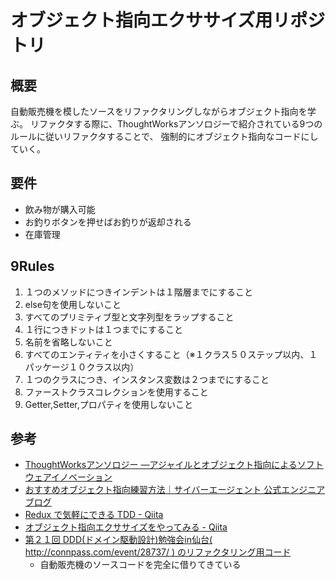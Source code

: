 # オブジェクト指向エクササイズ用リポジトリ

## 概要
自動販売機を模したソースをリファクタリングしながらオブジェクト指向を学ぶ。
リファクタする際に、ThoughtWorksアンソロジーで紹介されている9つのルールに従いリファクタすることで、
強制的にオブジェクト指向なコードにしていく。

## 要件
* 飲み物が購入可能
* お釣りボタンを押せばお釣りが返却される
* 在庫管理

## 9Rules
1. １つのメソッドにつきインデントは１階層までにすること
1. else句を使用しないこと
1. すべてのプリミティブ型と文字列型をラップすること
1. １行につきドットは１つまでにすること
1. 名前を省略しないこと
1. すべてのエンティティを小さくすること（※１クラス５０ステップ以内、１パッケージ１０クラス以内）
1. １つのクラスにつき、インスタンス変数は２つまでにすること
1. ファーストクラスコレクションを使用すること
1. Getter,Setter,プロパティを使用しないこと

## 参考
* [ThoughtWorksアンソロジー ―アジャイルとオブジェクト指向によるソフトウェアイノベーション](https://www.amazon.co.jp/ThoughtWorks%E3%82%A2%E3%83%B3%E3%82%BD%E3%83%AD%E3%82%B8%E3%83%BC-%E2%80%95%E3%82%A2%E3%82%B8%E3%83%A3%E3%82%A4%E3%83%AB%E3%81%A8%E3%82%AA%E3%83%96%E3%82%B8%E3%82%A7%E3%82%AF%E3%83%88%E6%8C%87%E5%90%91%E3%81%AB%E3%82%88%E3%82%8B%E3%82%BD%E3%83%95%E3%83%88%E3%82%A6%E3%82%A7%E3%82%A2%E3%82%A4%E3%83%8E%E3%83%99%E3%83%BC%E3%82%B7%E3%83%A7%E3%83%B3-ThoughtWorks-Inc/dp/487311389X)
* [おすすめオブジェクト指向練習方法｜サイバーエージェント 公式エンジニアブログ](https://ameblo.jp/principia-ca/entry-11876117369.html)
* [Redux で気軽にできる TDD - Qiita](https://qiita.com/ogomr/items/26448f50cd4e9a6ccba2)
* [オブジェクト指向エクササイズをやってみる - Qiita](https://qiita.com/opengl-8080/items/6f0a458df9c34eccf76c)
* [第２１回 DDD(ドメイン駆動設計)勉強会in仙台( http://connpass.com/event/28737/ ) のリファクタリング用コード](https://gist.github.com/i-takehiro/3ccb2ece25c89d4ed41c)
  * 自動販売機のソースコードを完全に借りてきている
